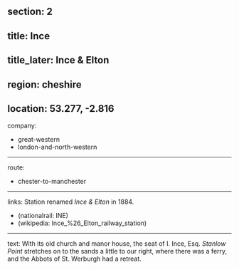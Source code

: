 section: 2
----
title: Ince
----
title_later: Ince & Elton
----
region: cheshire
----
location: 53.277, -2.816
----
company:
- great-western
- london-and-north-western
----
route:
- chester-to-manchester
----
links:
Station renamed *Ince & Elton* in 1884.
- (nationalrail: INE)
- (wikipedia: Ince_%26_Elton_railway_station)
----
text: With its old church and manor house, the seat of I. Ince, Esq. *Stanlow Point* stretches on to the sands a little to our right, where there was a ferry, and the Abbots of St. Werburgh had a retreat.
